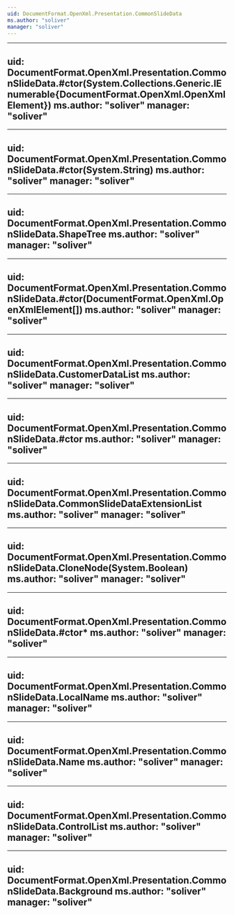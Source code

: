 ```yaml
---
uid: DocumentFormat.OpenXml.Presentation.CommonSlideData
ms.author: "soliver"
manager: "soliver"
---
```


---
uid: DocumentFormat.OpenXml.Presentation.CommonSlideData.#ctor(System.Collections.Generic.IEnumerable{DocumentFormat.OpenXml.OpenXmlElement})
ms.author: "soliver"
manager: "soliver"
---

---
uid: DocumentFormat.OpenXml.Presentation.CommonSlideData.#ctor(System.String)
ms.author: "soliver"
manager: "soliver"
---

---
uid: DocumentFormat.OpenXml.Presentation.CommonSlideData.ShapeTree
ms.author: "soliver"
manager: "soliver"
---

---
uid: DocumentFormat.OpenXml.Presentation.CommonSlideData.#ctor(DocumentFormat.OpenXml.OpenXmlElement[])
ms.author: "soliver"
manager: "soliver"
---

---
uid: DocumentFormat.OpenXml.Presentation.CommonSlideData.CustomerDataList
ms.author: "soliver"
manager: "soliver"
---

---
uid: DocumentFormat.OpenXml.Presentation.CommonSlideData.#ctor
ms.author: "soliver"
manager: "soliver"
---

---
uid: DocumentFormat.OpenXml.Presentation.CommonSlideData.CommonSlideDataExtensionList
ms.author: "soliver"
manager: "soliver"
---

---
uid: DocumentFormat.OpenXml.Presentation.CommonSlideData.CloneNode(System.Boolean)
ms.author: "soliver"
manager: "soliver"
---

---
uid: DocumentFormat.OpenXml.Presentation.CommonSlideData.#ctor*
ms.author: "soliver"
manager: "soliver"
---

---
uid: DocumentFormat.OpenXml.Presentation.CommonSlideData.LocalName
ms.author: "soliver"
manager: "soliver"
---

---
uid: DocumentFormat.OpenXml.Presentation.CommonSlideData.Name
ms.author: "soliver"
manager: "soliver"
---

---
uid: DocumentFormat.OpenXml.Presentation.CommonSlideData.ControlList
ms.author: "soliver"
manager: "soliver"
---

---
uid: DocumentFormat.OpenXml.Presentation.CommonSlideData.Background
ms.author: "soliver"
manager: "soliver"
---
